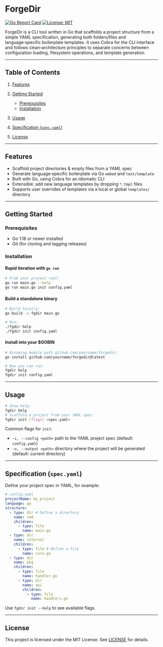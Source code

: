 # ForgeDir

[![Go Report Card](https://goreportcard.com/badge/github.com/KoHorizon/ForgeDir)](https://goreportcard.com/report/github.com/KoHorizon/ForgeDir)
[![License: MIT](https://img.shields.io/badge/License-MIT-yellow.svg)](LICENSE)

ForgeDir is a CLI tool written in Go that scaffolds a project structure from a simple YAML specification, generating both folders/files and language‑specific boilerplate templates. It uses Cobra for the CLI interface and follows clean‑architecture principles to separate concerns between configuration loading, filesystem operations, and template generation.

---

## Table of Contents

1. [Features](#features)
2. [Getting Started](#getting-started)

   * [Prerequisites](#prerequisites)
   * [Installation](#installation)
3. [Usage](#usage)
4. [Specification (`spec.yaml`)](#specification-specyaml)
5. [License](#license)

---

## Features

* Scaffold project directories & empty files from a YAML spec
* Generate language‑specific boilerplate via Go `embed` and `text/template`
* Built with Go, using Cobra for an idiomatic CLI
* Extensible: add new language templates by dropping `*.tmpl` files
* Supports user overrides of templates via a local or global `templates/` directory

---

## Getting Started

### Prerequisites

* Go 1.18 or newer installed
* Git (for cloning and tagging releases)

### Installation

#### Rapid iteration with `go run`

```bash
# From your project root:
go run main.go --help
go run main.go init config.yaml
```

#### Build a standalone binary

```bash
# Build locally:
go build -o fgdir main.go

# Run:
./fgdir help
./fgdir init config.yaml
```

#### Install into your \$GOBIN

```bash
# Assuming module path github.com/yourname/forgedir:
go install github.com/yourname/forgedir@latest

# Now you can run:
fgdir help
fgdir init config.yaml
```

---

## Usage

```bash
# Show help:
fgdir help
# Scaffold a project from your YAML spec:
fgdir init [flags] <spec.yaml>
```

Common flags for `init`:

* `-c, --config <path>`   path to the YAML project spec (default: `config.yaml`)
* `-o, --output <path>`   directory where the project will be generated (default: current directory)

---

## Specification (`spec.yaml`)

Define your project spec in YAML, for example:

```yaml
# config.yaml
projectName: my_project
language: go
structure:
  - type: dir # Define a directory
    name: cmd
    children:
      - type: file
        name: main.go
  - type: dir
    name: internal
    children:
      - type: file # Define a file
        name: core.go
  - type: dir
    name: pkg
    children:
      - type: file
        name: handler.go
      - type: dir
        name: api
        children:
          - type: file
            name: handlers.go
```

Use `fgdir init --help` to see available flags.

---

## License

This project is licensed under the MIT License. See [LICENSE](LICENSE) for details.
